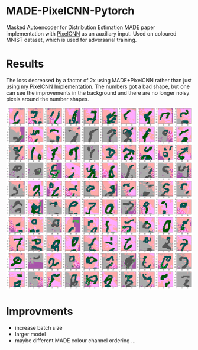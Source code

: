 # MADE-PixelCNN-Pytorch

Masked Autoencoder for Distribution Estimation [MADE](https://arxiv.org/abs/1502.03509) paper implementation with [PixelCNN](https://arxiv.org/abs/1601.06759) as an auxiliary input.
Used on coloured MNIST dataset, which is used for adversarial training.

# Results

The loss decreased by a factor of 2x using MADE+PixelCNN rather than just using [my PixelCNN Implementation](https://github.com/Hauf3n/PixelCNN-Pytorch-coloured-MNIST).
The numbers got a bad shape, but one can see the improvements in the background
and there are no longer noisy pixels around the number shapes.   

![results](https://github.com/Hauf3n/MADE-PixelCNN-Pytorch/blob/master/images/made_pixelcnn.png)

# Improvments
- increase batch size
- larger model
- maybe different MADE colour channel ordering
...
